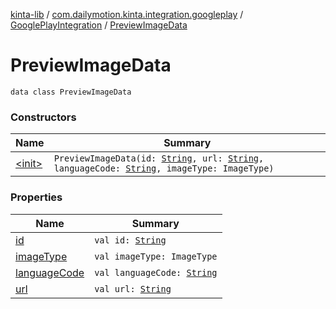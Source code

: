 [kinta-lib](../../../index.md) / [com.dailymotion.kinta.integration.googleplay](../../index.md) / [GooglePlayIntegration](../index.md) / [PreviewImageData](./index.md)

# PreviewImageData

`data class PreviewImageData`

### Constructors

| Name | Summary |
|---|---|
| [&lt;init&gt;](-init-.md) | `PreviewImageData(id: `[`String`](https://kotlinlang.org/api/latest/jvm/stdlib/kotlin/-string/index.html)`, url: `[`String`](https://kotlinlang.org/api/latest/jvm/stdlib/kotlin/-string/index.html)`, languageCode: `[`String`](https://kotlinlang.org/api/latest/jvm/stdlib/kotlin/-string/index.html)`, imageType: ImageType)` |

### Properties

| Name | Summary |
|---|---|
| [id](id.md) | `val id: `[`String`](https://kotlinlang.org/api/latest/jvm/stdlib/kotlin/-string/index.html) |
| [imageType](image-type.md) | `val imageType: ImageType` |
| [languageCode](language-code.md) | `val languageCode: `[`String`](https://kotlinlang.org/api/latest/jvm/stdlib/kotlin/-string/index.html) |
| [url](url.md) | `val url: `[`String`](https://kotlinlang.org/api/latest/jvm/stdlib/kotlin/-string/index.html) |
